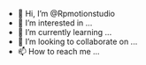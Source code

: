 - 👋 Hi, I’m @Rpmotionstudio
- 👀 I’m interested in ...
- 🌱 I’m currently learning ...
- 💞️ I’m looking to collaborate on ...
- 📫 How to reach me ...

<!---
Rpmotionstudio/Rpmotionstudio is a ✨ special ✨ repository because its `README.md` (this file) appears on your GitHub profile.
You can click the Preview link to take a look at your changes.
--->
